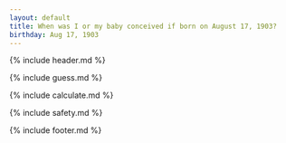 ```yaml
---
layout: default
title: When was I or my baby conceived if born on August 17, 1903?
birthday: Aug 17, 1903
---
```


{% include header.md %}

{% include guess.md %}

{% include calculate.md %}

{% include safety.md %}

{% include footer.md %}



